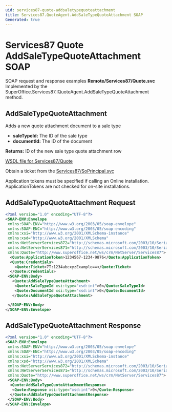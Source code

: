 ```yaml
---
uid: services87-quote-addsaletypequoteattachment
title: Services87.QuoteAgent.AddSaleTypeQuoteAttachment SOAP
Generated: true
---
```


# Services87 Quote AddSaleTypeQuoteAttachment SOAP

SOAP request and response examples **Remote/Services87/Quote.svc**
Implemented by the <see cref="M:SuperOffice.Services87.IQuoteAgent.AddSaleTypeQuoteAttachment">SuperOffice.Services87.IQuoteAgent.AddSaleTypeQuoteAttachment</see> method.

## AddSaleTypeQuoteAttachment

Adds a new quote attachment document to a sale type

* **saleTypeId:** The ID of the sale type
* **documentId:** The ID of the document

**Returns:** ID of the new sale type quote attachment row


[WSDL file for Services87/Quote](../Services87-Quote.md)

Obtain a ticket from the [Services87/SoPrincipal.svc](../SoPrincipal/SoPrincipal.md)

Application tokens must be specified if calling an Online installation. ApplicationTokens are not checked for on-site installations.

## AddSaleTypeQuoteAttachment Request

```xml
<?xml version="1.0" encoding="UTF-8"?>
<SOAP-ENV:Envelope
 xmlns:SOAP-ENV="http://www.w3.org/2003/05/soap-envelope"
 xmlns:SOAP-ENC="http://www.w3.org/2003/05/soap-encoding"
 xmlns:xsi="http://www.w3.org/2001/XMLSchema-instance"
 xmlns:xsd="http://www.w3.org/2001/XMLSchema"
 xmlns:NetServerServices872="http://schemas.microsoft.com/2003/10/Serialization/Arrays"
 xmlns:NetServerServices871="http://schemas.microsoft.com/2003/10/Serialization/"
 xmlns:Quote="http://www.superoffice.net/ws/crm/NetServer/Services87">
  <Quote:ApplicationToken>1234567-1234-9876</Quote:ApplicationToken>
  <Quote:Credentials>
    <Quote:Ticket>7T:1234abcxyzExample==</Quote:Ticket>
  </Quote:Credentials>
 <SOAP-ENV:Body>
   <Quote:AddSaleTypeQuoteAttachment>
    <Quote:SaleTypeId xsi:type="xsd:int">0</Quote:SaleTypeId>
    <Quote:DocumentId xsi:type="xsd:int">0</Quote:DocumentId>
   </Quote:AddSaleTypeQuoteAttachment>

 </SOAP-ENV:Body>
</SOAP-ENV:Envelope>

```


## AddSaleTypeQuoteAttachment Response

```xml
<?xml version="1.0" encoding="UTF-8"?>
<SOAP-ENV:Envelope
 xmlns:SOAP-ENV="http://www.w3.org/2003/05/soap-envelope"
 xmlns:SOAP-ENC="http://www.w3.org/2003/05/soap-encoding"
 xmlns:xsi="http://www.w3.org/2001/XMLSchema-instance"
 xmlns:xsd="http://www.w3.org/2001/XMLSchema"
 xmlns:NetServerServices872="http://schemas.microsoft.com/2003/10/Serialization/Arrays"
 xmlns:NetServerServices871="http://schemas.microsoft.com/2003/10/Serialization/"
 xmlns:Quote="http://www.superoffice.net/ws/crm/NetServer/Services87">
 <SOAP-ENV:Body>
  <Quote:AddSaleTypeQuoteAttachmentResponse>
   <Quote:Response xsi:type="xsd:int">0</Quote:Response>
  </Quote:AddSaleTypeQuoteAttachmentResponse>
 </SOAP-ENV:Body>
</SOAP-ENV:Envelope>

```

